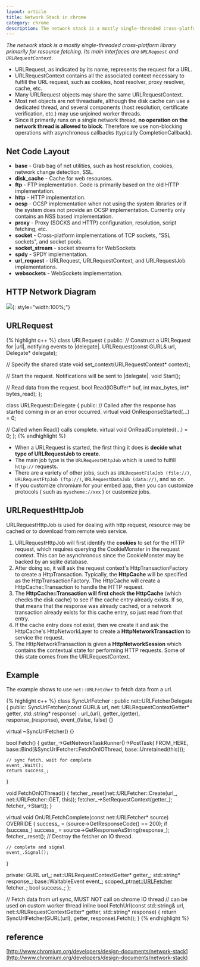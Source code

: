 ```yaml
---
layout: article
title: Network Stack in chrome
category: chrome
description: The network stack is a mostly single-threaded cross-platform library primarily for resource fetching. Its main interfaces are URLRequest and URLRequestContext. 
---
```

*The network stack is a mostly single-threaded cross-platform library primarily for resource fetching. Its main interfaces are `URLRequest` and `URLRequestContext`.*

- URLRequest, as indicated by its name, represents the request for a URL.  
- URLRequestContext contains all the associated context necessary to fulfill the URL request, such as cookies, host resolver, proxy resolver, cache, etc.  
- Many URLRequest objects may share the same URLRequestContext.  
- Most net objects are not threadsafe, although the disk cache can use a dedicated thread, and several components (host resolution, certificate verification, etc.) may use unjoined worker threads.  
- Since it primarily runs on a single network thread, **no operation on the network thread is allowed to block**. Therefore we use non-blocking operations with asynchronous callbacks (typically CompletionCallback). 


## Net Code Layout

- **base** - Grab bag of net utilities, such as host resolution, cookies, network change detection, SSL.
- **disk_cache** - Cache for web resources.
- **ftp** - FTP implementation.  Code is primarily based on the old HTTP implementation.
- **http** - HTTP implementation.
- **ocsp** - OCSP implementation when not using the system libraries or if the system does not provide an OCSP implementation.  Currently only contains an NSS based implementation.
- **proxy** - Proxy (SOCKS and HTTP) configuration, resolution, script fetching, etc.
- **socket** - Cross-platform implementations of TCP sockets, "SSL sockets", and socket pools.
- **socket_stream** - socket streams for WebSockets
- **spdy** - SPDY implementation.
- **url_request** - URLRequest, URLRequestContext, and URLRequestJob implementations.
- **websockets** - WebSockets implementation.


## HTTP Network Diagram

![](http://www.suninf.net/images/articles/http_diagram.png){: style="width:100%;"}


## URLRequest

{% highlight c++ %}
class URLRequest {
 public:
  // Construct a URLRequest for |url|, notifying events to |delegate|.
  URLRequest(const GURL& url, Delegate* delegate);
  
  // Specify the shared state
  void set_context(URLRequestContext* context);

  // Start the request.  Notifications will be sent to |delegate|.
  void Start();

  // Read data from the request.
  bool Read(IOBuffer* buf, int max_bytes, int* bytes_read);
};

class URLRequest::Delegate {
 public:
  // Called after the response has started coming in or an error occurred.
  virtual void OnResponseStarted(...) = 0;

  // Called when Read() calls complete.
  virtual void OnReadCompleted(...) = 0;
};
{% endhighlight %}

- When a URLRequest is started, the first thing it does is **decide what type of URLRequestJob to create**.  
- The main job type is the `URLRequestHttpJob` which is used to fulfill `http://` requests.  
- There are a variety of other jobs, such as `URLRequestFileJob (file://)`, `URLRequestFtpJob (ftp://)`, `URLRequestDataJob (data://)`, and so on.  
- If you customize chromium for your embed app, then you can customize protocols ( such as `myscheme://xxx` ) or customize jobs.


## URLRequestHttpJob

URLRequestHttpJob is used for dealing with http request, resource may be cached or to download from remote web service.

1. URLRequestHttpJob will first identify the **cookies** to set for the HTTP request, which requires querying the CookieMonster in the request context.  This can be asynchronous since the CookieMonster may be backed by an sqlite database.  
2. After doing so, it will ask the request context's HttpTransactionFactory to create a HttpTransaction. Typically, the **HttpCache** will be specified as the HttpTransactionFactory. The HttpCache will create a HttpCache::Transaction to handle the HTTP request.  
3. The **HttpCache::Transaction will first check the HttpCache** (which checks the disk cache) to see if the cache entry already exists.  If so, that means that the response was already cached, or a network transaction already exists for this cache entry, so just read from that entry. 
4. If the cache entry does not exist, then we create it and ask the HttpCache's HttpNetworkLayer to create a **HttpNetworkTransaction** to service the request.  
5. The HttpNetworkTransaction is given a **HttpNetworkSession** which contains the contextual state for performing HTTP requests. Some of this state comes from the URLRequestContext.


## Example
The example shows to use `net::URLFetcher` to fetch data from a url.

{% highlight c++ %}
class SyncUrlFetcher : public net::URLFetcherDelegate {
public:
  SyncUrlFetcher(const GURL& url,
    net::URLRequestContextGetter* getter,
    std::string* response)
    : url_(url), getter_(getter), response_(response), event_(false, false) {}

  virtual ~SyncUrlFetcher() {}

  bool Fetch() {
    getter_->GetNetworkTaskRunner()->PostTask(
      FROM_HERE,
      base::Bind(&SyncUrlFetcher::FetchOnIOThread, base::Unretained(this)));
    
    // sync fetch, wait for complete  
    event_.Wait();
    return success_;
  }

  void FetchOnIOThread() {
    fetcher_.reset(net::URLFetcher::Create(url_, net::URLFetcher::GET, this));
    fetcher_->SetRequestContext(getter_);
    fetcher_->Start();
  }

  virtual void OnURLFetchComplete(const net::URLFetcher* source) OVERRIDE {
    success_ = (source->GetResponseCode() == 200);
    if (success_)
      success_ = source->GetResponseAsString(response_);
    fetcher_.reset();  // Destroy the fetcher on IO thread.
    
    // complete and signal
    event_.Signal();
  }

private:
  GURL url_;
  net::URLRequestContextGetter* getter_;
  std::string* response_;
  base::WaitableEvent event_;
  scoped_ptr<net::URLFetcher> fetcher_;
  bool success_;
};

// Fetch data from url sync, MUST NOT call on chrome IO thread
// can be used on custom worker thread
inline bool FetchUrl(const std::string& url,
  net::URLRequestContextGetter* getter,
  std::string* response) {
    return SyncUrlFetcher(GURL(url), getter, response).Fetch();
}
{% endhighlight %}

## reference
[http://www.chromium.org/developers/design-documents/network-stack](http://www.chromium.org/developers/design-documents/network-stack)

